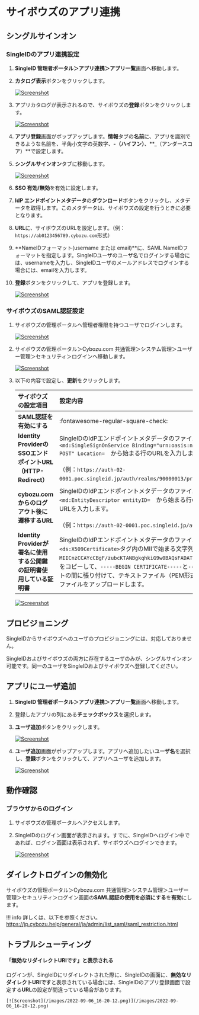 # サイボウズのアプリ連携
## シングルサインオン
### SingleIDのアプリ連携設定
1. **SingleID 管理者ポータル＞アプリ連携＞アプリ一覧**画面へ移動します。
2. **カタログ表示**ボタンをクリックします。
    
    [![Screenshot](/images/2022-08-16_3-53-18.png)](/images/2022-08-16_3-53-18.png)

3. アプリカタログが表示されるので、サイボウズの**登録**ボタンをクリックします。
    
    [![Screenshot](/images/2022-08-06_19-31-48.png)](/images/2022-08-06_19-31-48.png)

4. **アプリ登録**画面がポップアップします。**情報**タブの**名前**に、アプリを識別できるような名前を、半角小文字の英数字、**-（ハイフン）**、**_（アンダースコア）**で設定します。
5. **シングルサインオン**タブに移動します。
    
    [![Screenshot](/images/2022-08-06_19-34-17.png)](/images/2022-08-06_19-34-17.png)

6. **SSO 有効/無効**を有効に設定します。
7. **IdP エンドポイントメタデータ**の**ダウンロード**ボタンをクリックし、メタデータを取得します。このメタデータは、サイボウズの設定を行うときに必要となります。
8. **URL**に、サイボウズのURLを設定します。（例：`https://ab0123456789.cybozu.com`形式）

9.   **NameIDフォーマット(username または email)**に、SAML NameIDフォーマットを指定します。SingleIDユーザのユーザ名でログインする場合には、usernameを入力し、SingleIDユーザのメールアドレスでログインする場合には、emailを入力します。

10. **登録**ボタンをクリックして、アプリを登録します。
    
    [![Screenshot](/images/2022-08-06_19-39-25.png)](/images/2022-08-06_19-39-25.png)

### サイボウズのSAML認証設定
1. サイボウズの管理ポータルへ管理者権限を持つユーザでログインします。
    
    [![Screenshot](/images/2022-08-06_19-48-09.png)](/images/2022-08-06_19-48-09.png)

2. サイボウズの管理ポータル＞Cybozu.com 共通管理＞システム管理＞ユーザー管理＞セキュリティ＞ログインへ移動します。

    [![Screenshot](/images/2022-08-06_19-57-49.png)](/images/2022-08-06_19-57-49.png)


3. 以下の内容で設定し、**更新**をクリックします。

    | **サイボウズの設定項目** | **設定内容** |
    | :--- | :--- |
    | **SAML認証を有効にする** | :fontawesome-regular-square-check: |
    | **Identity ProviderのSSOエンドポイントURL（HTTP-Redirect）** | SingleIDのIdPエンドポイントメタデータのファイルを開きます。<br>`<md:SingleSignOnService Binding="urn:oasis:names:tc:SAML:2.0:bindings:HTTP-POST" Location=`　から始まる行のURLを入力します。<br><br>（例：`https://auth-02-0001.poc.singleid.jp/auth/realms/90000013/protocol/saml`） |
    | **cybozu.comからのログアウト後に遷移するURL** | SingleIDのIdPエンドポイントメタデータのファイルを開きます。<br>`<md:EntityDescriptor entityID=`　から始まる行のURLに/accountを末尾に追加したURLを入力します。<br><br>（例：`https://auth-02-0001.poc.singleid.jp/auth/realms/90000013/account`） |    
    | **Identity Providerが署名に使用する公開鍵の証明書使用している証明書** | SingleIDのIdPエンドポイントメタデータのファイルを開きます。<br>`<ds:X509Certificate>`タグ内のMIIで始まる文字列（例：`MIICnzCCAYcCBgF/zubcKTANBgkqhkiG9w0BAQsFADATMREwDwYDVQQDDAg3MDAwMDA4MTA……..`）をコピーして、`-----BEGIN CERTIFICATE-----`と`-----END CERTIFICATE-----`のテキストの間に張り付けて、テキストファイル（PEM形式の証明書）として保存します。そのファイルをアップロードします。 |

    [![Screenshot](/images/2022-08-06_20-02-33.png)](/images/2022-08-06_20-02-33.png)

## プロビジョニング
SingleIDからサイボウズへのユーザのプロビジョニングには、対応しておりません。

SingleIDおよびサイボウズの両方に存在するユーザのみが、シングルサインオン可能です。同一のユーザをSingleIDおよびサイボウズへ登録してください。

## アプリにユーザ追加
1. **SingleID 管理者ポータル＞アプリ連携＞アプリ一覧**画面へ移動します。
2. 登録したアプリの列にある**チェックボックス**を選択します。
3. **ユーザ追加**ボタンをクリックします。
    
    [![Screenshot](/images/image-4.png)](/images/image-4.png)

4. **ユーザ追加**画面がポップアップします。アプリへ追加したい**ユーザ名**を選択し、**登録**ボタンをクリックして、アプリへユーザを追加します。
    
    [![Screenshot](/images/image-5.png)](/images/image-5.png)

## 動作確認
### ブラウザからのログイン
1. サイボウズの管理ポータルへアクセスします。
2. SingleIDのログイン画面が表示されます。すでに、SingleIDへログイン中であれば、ログイン画面は表示されず、サイボウズへログインできます。
    
    [![Screenshot](/images/image-7-1024x462.png)](/images/image-7-1024x462.png)

## ダイレクトログインの無効化
サイボウズの管理ポータル＞Cybozu.com 共通管理＞システム管理＞ユーザー管理＞セキュリティ＞ログイン画面の**SAML認証の使用を必須にする**を**有効**にします。

!!! info
    詳しくは、以下を参照ください。
    https://jp.cybozu.help/general/ja/admin/list_saml/saml_restriction.html

## トラブルシューティング
#### 「無効なリダイレクトURIです」と表示される
ログインが、SingleIDにリダイレクトされた際に、SingleIDの画面に、**無効なリダイレクトURIです**と表示されている場合には、SingleIDのアプリ登録画面で設定する**URL**の設定が間違っている場合があります。

    [![Screenshot](/images/2022-09-06_16-20-12.png)](/images/2022-09-06_16-20-12.png)

